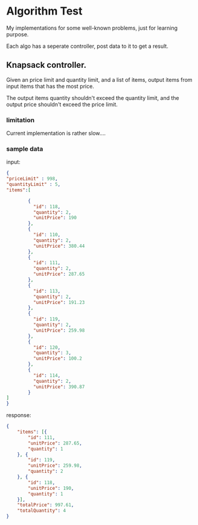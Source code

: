 ﻿# Algorithm Test

My implementations for some well-known problems, just for learning purpose.

Each algo has a seperate controller, post data to it to get a result.

## Knapsack controller.

Given an price limit and quantity limit, and a list of items, output items from input items that has the most price.

The output items quantity shouldn't exceed the quantity limit, and the output price shouldn't exceed the price limit.

### limitation

Current implementation is rather slow....

### sample data

input:

```json
{
"priceLimit" : 998,
"quantityLimit" : 5,
"items":[

		{
		  "id": 118,
		  "quantity": 2,
		  "unitPrice": 190
		},
		{
		  "id": 110,
		  "quantity": 2,
		  "unitPrice": 380.44
		},
		{
		  "id": 111,
		  "quantity": 2,
		  "unitPrice": 287.65
		},
		{
		  "id": 113,
		  "quantity": 2,
		  "unitPrice": 191.23
		},
		{
		  "id": 119,
		  "quantity": 2,
		  "unitPrice": 259.98
		},
		{
		  "id": 120,
		  "quantity": 3,
		  "unitPrice": 100.2
		},
		{
		  "id": 114,
		  "quantity": 2,
		  "unitPrice": 390.87
		}
]
}
```

response:

```json
{
	"items": [{
		"id": 111,
		"unitPrice": 287.65,
		"quantity": 1
	}, {
		"id": 119,
		"unitPrice": 259.98,
		"quantity": 2
	}, {
		"id": 118,
		"unitPrice": 190,
		"quantity": 1
	}],
	"totalPrice": 997.61,
	"totalQuantity": 4
}
```